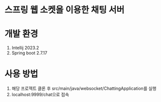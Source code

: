 # 스프링 웹 소켓을 이용한 채팅 서버

# 개발 환경
1. Intellij 2023.2
2. Spring boot 2.7.17

# 사용 방법
1. 해당 프로젝트 클론 후 src/main/java/websocket/ChattingApplication를 실행
2. localhost:9999/chat으로 접속
